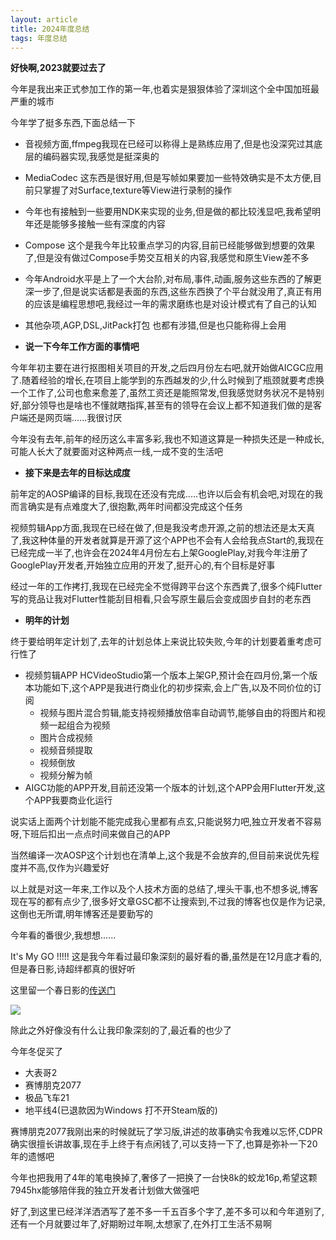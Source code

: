 ```yaml
---
layout: article
title: 2024年度总结
tags: 年度总结
---
```


**好快啊,2023就要过去了**

今年是我出来正式参加工作的第一年,也着实是狠狠体验了深圳这个全中国加班最严重的城市

今年学了挺多东西,下面总结一下

- 音视频方面,ffmpeg我现在已经可以称得上是熟练应用了,但是也没深究过其底层的编码器实现,我感觉是挺深奥的
- MediaCodec 这东西是很好用,但是写帧如果要加一些特效确实是不太方便,目前只掌握了对Surface,texture等View进行录制的操作
- 今年也有接触到一些要用NDK来实现的业务,但是做的都比较浅显吧,我希望明年还是能够多接触一些有深度的内容
- Compose 这个是我今年比较重点学习的内容,目前已经能够做到想要的效果了,但是没有做过Compose手势交互相关的内容,我感觉和原生View差不多
- 今年Android水平是上了一个大台阶,对布局,事件,动画,服务这些东西的了解更深一步了,但是说实话都是表面的东西,这些东西换了个平台就没用了,真正有用的应该是编程思想吧,我经过一年的需求磨练也是对设计模式有了自己的认知
- 其他杂项,AGP,DSL,JitPack打包 也都有涉猎,但是也只能称得上会用



- **说一下今年工作方面的事情吧**

今年年初主要在进行抠图相关项目的开发,之后四月份左右吧,就开始做AICGC应用了.随着经验的增长,在项目上能学到的东西越发的少,什么时候到了瓶颈就要考虑换一个工作了,公司也愈来愈差了,虽然工资还是能照常发,但我感觉财务状况不是特别好,部分领导也是啥也不懂就瞎指挥,甚至有的领导在会议上都不知道我们做的是客户端还是网页端......我很讨厌

今年没有去年,前年的经历这么丰富多彩,我也不知道这算是一种损失还是一种成长,可能人长大了就要面对这种两点一线,一成不变的生活吧

- **接下来是去年的目标达成度**

前年定的AOSP编译的目标,我现在还没有完成.....也许以后会有机会吧,对现在的我而言确实是有点难度大了,很抱歉,两年时间都没完成这个任务

视频剪辑App方面,我现在已经在做了,但是我没考虑开源,之前的想法还是太天真了,我这种体量的开发者就算是开源了这个APP也不会有人会给我点Start的,我现在已经完成一半了,也许会在2024年4月份左右上架GooglePlay,对我今年注册了GooglePlay开发者,开始独立应用的开发了,挺开心的,有个目标是好事

经过一年的工作拷打,我现在已经完全不觉得跨平台这个东西粪了,很多个纯Flutter写的竞品让我对Flutter性能刮目相看,只会写原生最后会变成固步自封的老东西

- **明年的计划**

终于要给明年定计划了,去年的计划总体上来说比较失败,今年的计划要着重考虑可行性了

- 视频剪辑APP HCVideoStudio第一个版本上架GP,预计会在四月份,第一个版本功能如下,这个APP是我进行商业化的初步探索,会上广告,以及不同价位的订阅
  - 视频与图片混合剪辑,能支持视频播放倍率自动调节,能够自由的将图片和视频一起组合为视频
  - 图片合成视频
  - 视频音频提取
  - 视频倒放
  - 视频分解为帧
- AIGC功能的APP开发,目前还没第一个版本的计划,这个APP会用Flutter开发,这个APP我要商业化运行

说实话上面两个计划能不能完成我心里都有点玄,只能说努力吧,独立开发者不容易呀,下班后扣出一点点时间来做自己的APP

当然编译一次AOSP这个计划也在清单上,这个我是不会放弃的,但目前来说优先程度并不高,仅作为兴趣爱好

以上就是对这一年来,工作以及个人技术方面的总结了,埋头干事,也不想多说,博客现在写的都有点少了,很多好文章GSC都不让搜索到,不过我的博客也仅是作为记录,这倒也无所谓,明年博客还是要勤写的





今年看的番很少,我想想...... 

It's My GO !!!!! 这是我今年看过最印象深刻的最好看的番,虽然是在12月底才看的,但是春日影,诗超绊都真的很好听

这里留一个春日影的[传送门](https://www.youtube.com/watch?v=wRwQUk0Dl30)

![](https://raw.githubusercontent.com/phcbest/PicBed/main/img/202312292020859.png)

除此之外好像没有什么让我印象深刻的了,最近看的也少了



今年冬促买了

- 大表哥2
- 赛博朋克2077
- 极品飞车21
- 地平线4(已退款因为Windows 打不开Steam版的)

赛博朋克2077我刚出来的时候就玩了学习版,讲述的故事确实令我难以忘怀,CDPR确实很擅长讲故事,现在手上终于有点闲钱了,可以支持一下了,也算是弥补一下20年的遗憾吧

今年也把我用了4年的笔电换掉了,奢侈了一把换了一台快8k的蛟龙16p,希望这颗7945hx能够陪伴我的独立开发者计划做大做强吧



好了,到这里已经洋洋洒洒写了差不多一千五百多个字了,差不多可以和今年道别了,还有一个月就要过年了,好期盼过年啊,太想家了,在外打工生活不易啊
